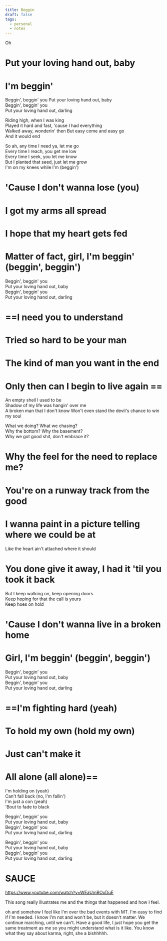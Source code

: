 ```yaml
---
title: Beggin
draft: false
tags:
  - personal
  - notes
---
```

Oh  
# Put your loving hand out, baby 
# I'm beggin'

Beggin', beggin' you
Put your loving hand out, baby  
Beggin', beggin' you  
Put your loving hand out, darling

Riding high, when I was king  
Played it hard and fast, 'cause I had everything  
Walked away, wonderin' then
But easy come and easy go  
And it would end

So ah, any time I need ya, let me go  
Every time I reach, you get me low  
Every time I seek, you let me know  
But I planted that seed, just let me grow  
I'm on my knees while I'm (beggin')  
# 'Cause I don't wanna lose (you)  
# I got my arms all spread  
# I hope that my heart gets fed  
# Matter of fact, girl, I'm beggin' (beggin', beggin')

Beggin', beggin' you  
Put your loving hand out, baby  
Beggin', beggin' you  
Put your loving hand out, darling

# ==I need you to understand  
# Tried so hard to be your man  
# The kind of man you want in the end  
# Only then can I begin to live again ==

An empty shell I used to be  
Shadow of my life was hangin' over me  
A broken man that I don't know
Won't even stand the devil's chance to win my soul

What we doing? What we chasing?  
Why the bottom? Why the basement?  
Why we got good shit, don't embrace it?  
# Why the feel for the need to replace me?  
# You're on a runway track from the good  
# I wanna paint in a picture telling where we could be at  
Like the heart ain't attached where it should  
# You done give it away, I had it 'til you took it back  
But I keep walking on, keep opening doors  
Keep hoping for that the call is yours  
Keep hoes on hold  
# 'Cause I don't wanna live in a broken home  
# Girl, I'm beggin' (beggin', beggin')

Beggin', beggin' you  
Put your loving hand out, baby  
Beggin', beggin' you  
Put your loving hand out, darling

# ==I'm fighting hard (yeah)  
# To hold my own (hold my own)  
# Just can't make it  
# All alone (all alone)==

I'm holding on (yeah)  
Can't fall back (no, I'm fallin')  
I'm just a con (yeah)  
'Bout to fade to black

Beggin', beggin' you  
Put your loving hand out, baby  
Beggin', beggin' you  
Put your loving hand out, darling

Beggin', beggin' you  
Put your loving hand out, baby  
Beggin', beggin' you  
Put your loving hand out, darling

# SAUCE
https://www.youtube.com/watch?v=WEaUmBOxDuE

This song really illustrates me and the things that happened and how I feel.

oh and somehow I feel like I'm over the bad events with MT. I'm easy to find if I'm needed. I know I'm not and won't be, but it doesn't matter. We continue marching, until we can't.
Have a good life, I just hope you get the same treatment as me so you might understand what is it like.
You know what they say about karma, right, she a bishhhhh.
